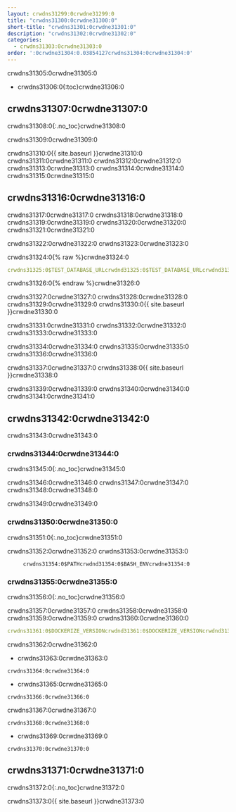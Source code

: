 ```yaml
---
layout: crwdns31299:0crwdne31299:0
title: "crwdns31300:0crwdne31300:0"
short-title: "crwdns31301:0crwdne31301:0"
description: "crwdns31302:0crwdne31302:0"
categories:
  - crwdns31303:0crwdne31303:0
order: ':0crwdne31304:0.03854127crwdns31304:0crwdne31304:0'
---
```

crwdns31305:0crwdne31305:0

- crwdns31306:0{:toc}crwdne31306:0

## crwdns31307:0crwdne31307:0

crwdns31308:0{:.no_toc}crwdne31308:0

crwdns31309:0crwdne31309:0

crwdns31310:0{{ site.baseurl }}crwdne31310:0 crwdns31311:0crwdne31311:0 crwdns31312:0crwdne31312:0 crwdns31313:0crwdne31313:0 crwdns31314:0crwdne31314:0 crwdns31315:0crwdne31315:0

## crwdns31316:0crwdne31316:0

crwdns31317:0crwdne31317:0 crwdns31318:0crwdne31318:0 crwdns31319:0crwdne31319:0 crwdns31320:0crwdne31320:0 crwdns31321:0crwdne31321:0

crwdns31322:0crwdne31322:0 crwdns31323:0crwdne31323:0

crwdns31324:0{% raw %}crwdne31324:0

```yaml
crwdns31325:0$TEST_DATABASE_URLcrwdnd31325:0$TEST_DATABASE_URLcrwdnd31325:0$TEST_DATABASE_URLcrwdne31325:0
```

crwdns31326:0{% endraw %}crwdne31326:0

crwdns31327:0crwdne31327:0 crwdns31328:0crwdne31328:0 crwdns31329:0crwdne31329:0 crwdns31330:0{{ site.baseurl }}crwdne31330:0

crwdns31331:0crwdne31331:0 crwdns31332:0crwdne31332:0 crwdns31333:0crwdne31333:0

crwdns31334:0crwdne31334:0 crwdns31335:0crwdne31335:0 crwdns31336:0crwdne31336:0

crwdns31337:0crwdne31337:0 crwdns31338:0{{ site.baseurl }}crwdne31338:0

crwdns31339:0crwdne31339:0 crwdns31340:0crwdne31340:0 crwdns31341:0crwdne31341:0

## crwdns31342:0crwdne31342:0

crwdns31343:0crwdne31343:0

### crwdns31344:0crwdne31344:0

crwdns31345:0{:.no_toc}crwdne31345:0

crwdns31346:0crwdne31346:0 crwdns31347:0crwdne31347:0 crwdns31348:0crwdne31348:0

crwdns31349:0crwdne31349:0

### crwdns31350:0crwdne31350:0

crwdns31351:0{:.no_toc}crwdne31351:0

crwdns31352:0crwdne31352:0 crwdns31353:0crwdne31353:0

         crwdns31354:0$PATHcrwdnd31354:0$BASH_ENVcrwdne31354:0
    

### crwdns31355:0crwdne31355:0

crwdns31356:0{:.no_toc}crwdne31356:0

crwdns31357:0crwdne31357:0 crwdns31358:0crwdne31358:0 crwdns31359:0crwdne31359:0 crwdns31360:0crwdne31360:0

```yaml
crwdns31361:0$DOCKERIZE_VERSIONcrwdnd31361:0$DOCKERIZE_VERSIONcrwdnd31361:0$DOCKERIZE_VERSIONcrwdnd31361:0$DOCKERIZE_VERSIONcrwdne31361:0
```

crwdns31362:0crwdne31362:0

- crwdns31363:0crwdne31363:0

`crwdns31364:0crwdne31364:0`

- crwdns31365:0crwdne31365:0

`crwdns31366:0crwdne31366:0`

crwdns31367:0crwdne31367:0

`crwdns31368:0crwdne31368:0`

- crwdns31369:0crwdne31369:0

`crwdns31370:0crwdne31370:0`

## crwdns31371:0crwdne31371:0

crwdns31372:0{:.no_toc}crwdne31372:0

crwdns31373:0{{ site.baseurl }}crwdne31373:0